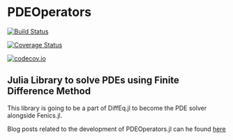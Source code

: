 # PDEOperators

[![Build Status](https://travis-ci.org/shivin9/PDEOperators.jl.svg?branch=master)](https://travis-ci.org/shivin9/PDEOperators.jl)

[![Coverage Status](https://coveralls.io/repos/shivin9/PDEOperators.jl/badge.svg?branch=master&service=github)](https://coveralls.io/github/shivin9/PDEOperators.jl?branch=master)

[![codecov.io](http://codecov.io/github/shivin9/PDEOperators.jl/coverage.svg?branch=master)](http://codecov.io/github/shivin9/PDEOperators.jl?branch=master)

## Julia Library to solve PDEs using Finite Difference Method
This library is going to be a part of DiffEq.jl to become the PDE solver alongside Fenics.jl.

Blog posts related to the development of PDEOperators.jl can he found [here](https://shivin9.github.io/blog/blogposts/)
